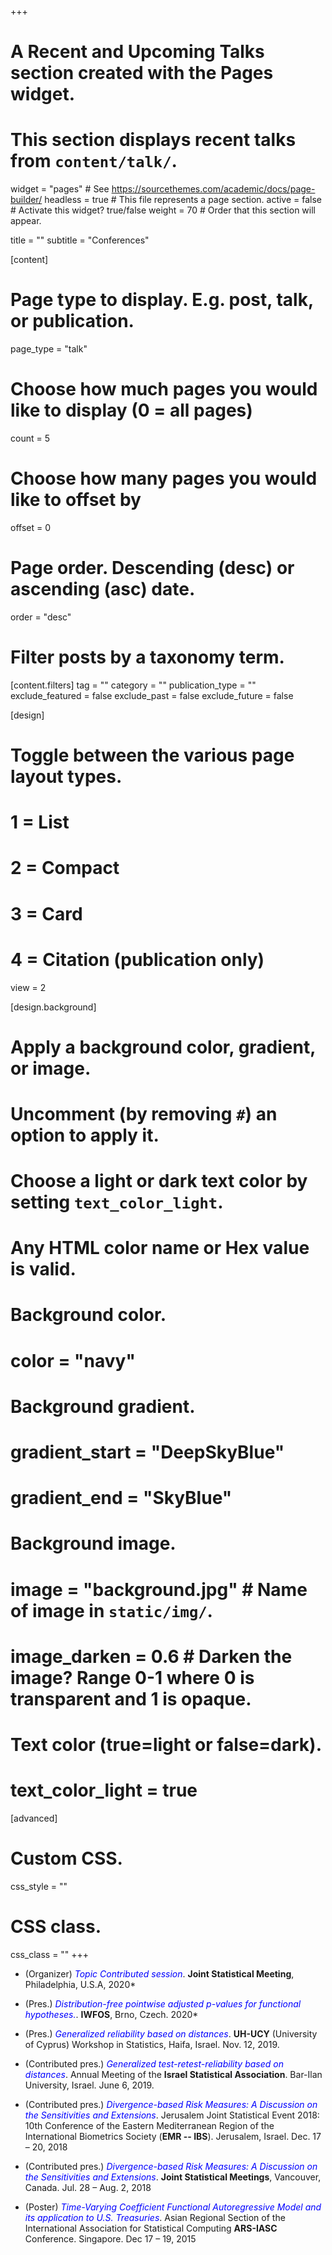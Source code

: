 +++
# A Recent and Upcoming Talks section created with the Pages widget.
# This section displays recent talks from `content/talk/`.

widget = "pages"  # See https://sourcethemes.com/academic/docs/page-builder/
headless = true  # This file represents a page section.
active = false  # Activate this widget? true/false
weight = 70  # Order that this section will appear.

title = ""
subtitle = "Conferences"

[content]
  # Page type to display. E.g. post, talk, or publication.
  page_type = "talk"
  
  # Choose how much pages you would like to display (0 = all pages)
  count = 5
  
  # Choose how many pages you would like to offset by
  offset = 0

  # Page order. Descending (desc) or ascending (asc) date.
  order = "desc"

  # Filter posts by a taxonomy term.
  [content.filters]
    tag = ""
    category = ""
    publication_type = ""
    exclude_featured = false
    exclude_past = false
    exclude_future = false
    
[design]
  # Toggle between the various page layout types.
  #   1 = List
  #   2 = Compact
  #   3 = Card
  #   4 = Citation (publication only)
  view = 2
  
[design.background]
  # Apply a background color, gradient, or image.
  #   Uncomment (by removing `#`) an option to apply it.
  #   Choose a light or dark text color by setting `text_color_light`.
  #   Any HTML color name or Hex value is valid.

  # Background color.
  # color = "navy"
  
  # Background gradient.
  # gradient_start = "DeepSkyBlue"
  # gradient_end = "SkyBlue"
  
  # Background image.
  # image = "background.jpg"  # Name of image in `static/img/`.
  # image_darken = 0.6  # Darken the image? Range 0-1 where 0 is transparent and 1 is opaque.

  # Text color (true=light or false=dark).
  # text_color_light = true  
  
[advanced]
 # Custom CSS. 
 css_style = ""
 
 # CSS class.
 css_class = ""
+++

- (Organizer) <span style="color:blue">*Topic Contributed session*</span>. **Joint Statistical Meeting**, Philadelphia, U.S.A, 2020*

- (Pres.) <span style="color:blue">*Distribution-free pointwise adjusted p-values for functional hypotheses.*</span>. **IWFOS**, Brno, Czech. 2020*

- (Pres.) <span style="color:blue">*Generalized reliability based on distances*</span>. **UH-UCY** (University of Cyprus) Workshop in Statistics, Haifa, Israel. Nov. 12, 2019.

- (Contributed pres.) <span style="color:blue">*Generalized test-retest-reliability based on distances*</span>. Annual Meeting of the **Israel Statistical Association**. Bar-Ilan University, Israel. June 6, 2019.

- (Contributed pres.) <span style="color:blue">*Divergence-based Risk Measures: A Discussion on the Sensitivities and Extensions*</span>. Jerusalem Joint Statistical Event 2018: 10th Conference of the Eastern Mediterranean Region of the International Biometrics Society (**EMR -- IBS**). Jerusalem, Israel. Dec. 17 – 20, 2018

- (Contributed pres.) <span style="color:blue">*Divergence-based Risk Measures: A Discussion on the Sensitivities and Extensions*</span>. **Joint Statistical Meetings**, Vancouver, Canada. Jul. 28 – Aug. 2, 2018

- (Poster) <span style="color:blue">*Time-Varying Coefficient Functional Autoregressive Model and its application to U.S. Treasuries*</span>. Asian Regional Section of the International Association for Statistical Computing **ARS-IASC** Conference. Singapore. Dec 17 – 19, 2015
